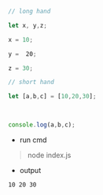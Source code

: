 
```js
// long hand

let x, y,z;

x = 10;

y =  20;

z = 30;

// short hand

let [a,b,c] = [10,20,30];

  

console.log(a,b,c);

```

  

- run cmd

> node index.js

- output

``10 20 30``